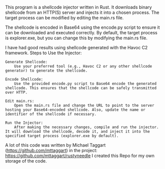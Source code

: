 This program is a shellcode injector written in Rust. It downloads binary shellcode from an HTTP(S) server and injects it into a chosen process. The target process can be modified by editing the main.rs file.

The shellcode is encoded in Base64 using the encode.py script to ensure it can be downloaded and executed correctly. By default, the target process is explorer.exe, but you can change this by modifying the main.rs file.

I have had good results using shellcode generated with the Havoc C2 framework.
Steps to Use the Injector:

    Generate Shellcode:
        Use your preferred tool (e.g., Havoc C2 or any other shellcode generator) to generate the shellcode.

    Encode Shellcode:
        Use the provided encode.py script to Base64 encode the generated shellcode. This ensures that the shellcode can be safely transmitted over HTTP.

    Edit main.rs:
        Open the main.rs file and change the URL to point to the server hosting your Base64-encoded shellcode. Also, update the name or identifier of the shellcode if necessary.

    Run the Injector:
        After making the necessary changes, compile and run the injector. It will download the shellcode, decode it, and inject it into the specified target process (explorer.exe by default).

A lot of this code was written by Michael Taggart (https://github.com/mttaggart) in the project: https://github.com/mttaggart/rustyneedle
I created this Repo for my own storage of the code.
